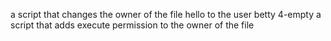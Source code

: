 a script that changes the owner of the file hello to the user betty
4-empty
a script that adds execute permission to the owner of the file
